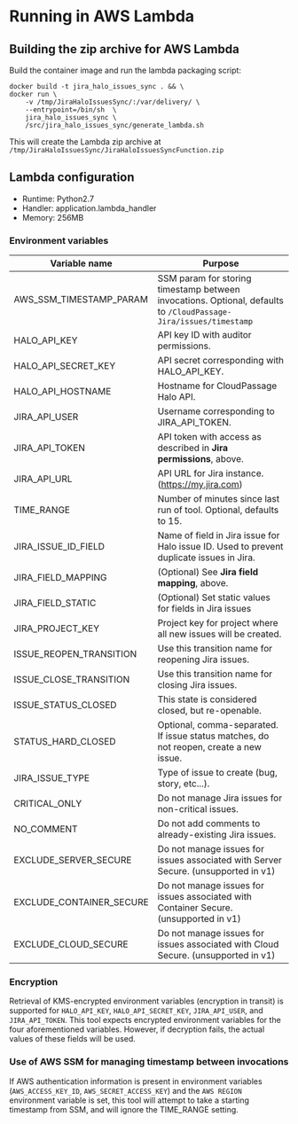 # Running in AWS Lambda

## Building the zip archive for AWS Lambda

Build the container image and run the lambda packaging script:

```
docker build -t jira_halo_issues_sync . && \
docker run \
    -v /tmp/JiraHaloIssuesSync/:/var/delivery/ \
    --entrypoint=/bin/sh  \
    jira_halo_issues_sync \
    /src/jira_halo_issues_sync/generate_lambda.sh
```

This will create the Lambda zip archive at
`/tmp/JiraHaloIssuesSync/JiraHaloIssuesSyncFunction.zip`

## Lambda configuration

* Runtime: Python2.7
* Handler: application.lambda_handler
* Memory: 256MB

### Environment variables


| Variable name            | Purpose                                                                                                           |
|--------------------------|-------------------------------------------------------------------------------------------------------------------|
| AWS_SSM_TIMESTAMP_PARAM  | SSM param for storing timestamp between invocations. Optional, defaults to `/CloudPassage-Jira/issues/timestamp`  |
| HALO_API_KEY             | API key ID with auditor permissions.                                                                              |
| HALO_API_SECRET_KEY      | API secret corresponding with HALO_API_KEY.                                                                       |
| HALO_API_HOSTNAME        | Hostname for CloudPassage Halo API.                                                                               |
| JIRA_API_USER            | Username corresponding to JIRA_API_TOKEN.                                                                         |
| JIRA_API_TOKEN           | API token with access as described in __Jira permissions__, above.                                                |
| JIRA_API_URL             | API URL for Jira instance. (https://my.jira.com)                                                                  |
| TIME_RANGE               | Number of minutes since last run of tool. Optional, defaults to 15.                                               |
| JIRA_ISSUE_ID_FIELD      | Name of field in Jira issue for Halo issue ID. Used to prevent duplicate issues in Jira.                          |
| JIRA_FIELD_MAPPING       | (Optional) See __Jira field mapping__, above.                                                                     |
| JIRA_FIELD_STATIC        | (Optional) Set static values for fields in Jira issues                                                            |
| JIRA_PROJECT_KEY         | Project key for project where all new issues will be created.                                                     |
| ISSUE_REOPEN_TRANSITION  | Use this transition name for reopening Jira issues.                                                               |
| ISSUE_CLOSE_TRANSITION   | Use this transition name for closing Jira issues.                                                                 |
| ISSUE_STATUS_CLOSED      | This state is considered closed, but re-openable.                                                                 |
| STATUS_HARD_CLOSED       | Optional, comma-separated. If issue status matches, do not reopen, create a new issue.                            |
| JIRA_ISSUE_TYPE          | Type of issue to create (bug, story, etc...).                                                                     |
| CRITICAL_ONLY            | Do not manage Jira issues for non-critical issues.                                                                |
| NO_COMMENT               | Do not add comments to already-existing Jira issues.                                                              |
| EXCLUDE_SERVER_SECURE    | Do not manage issues for issues associated with Server Secure. (unsupported in v1)                                |
| EXCLUDE_CONTAINER_SECURE | Do not manage issues for issues associated with Container Secure. (unsupported in v1)                             |
| EXCLUDE_CLOUD_SECURE     | Do not manage issues for issues associated with Cloud Secure. (unsupported in v1)                                 |

### Encryption

Retrieval of KMS-encrypted environment variables (encryption in transit) is
supported for `HALO_API_KEY`, `HALO_API_SECRET_KEY`, `JIRA_API_USER`, and
`JIRA_API_TOKEN`. This tool expects encrypted environment variables for the
four aforementioned variables. However, if decryption fails, the actual values
of these fields will be used.

### Use of AWS SSM for managing timestamp between invocations

If AWS authentication information is present in environment variables
(`AWS_ACCESS_KEY_ID`, `AWS_SECRET_ACCESS_KEY`) and the `AWS REGION` environment
variable is set, this tool will attempt to take a starting timestamp from SSM,
and will ignore the TIME_RANGE setting.
